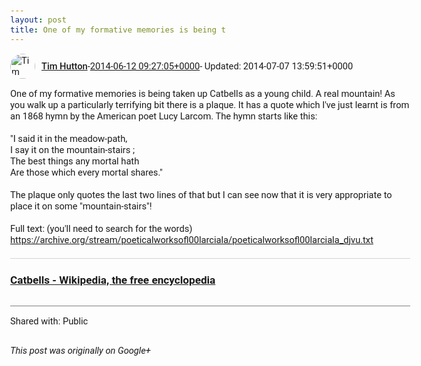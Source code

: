 ```yaml
---
layout: post
title: One of my formative memories is being t
---
```


<html><head><meta charset="utf-8"><title>One of my formative memories is being taken up Catbells as a young child. A r...</title><style>body {font: 11pt Roboto, Arial, sans-serif; max-width: 640px; margin: 24px;}.author-photo {border-radius: 50%; margin-right: 10px; width: 40px;}.author {font-weight: 500;}.main-content {margin: 15px 0 15px;}.post-title {font-weight: bold;}.location {display: block; margin-top: 15px;}.location img {float: left; margin-right: 5px; width: 20px;}.media-link {display: inline-block; max-width: 100%; vertical-align: top;}.media-link p {margin-top: 5px; max-height: 4em; overflow: scroll;}.media {max-height: 100vh; max-width: 100%;}.video-placeholder {background: black; display: flex; height: 300px; max-width: 100%; width: 640px;}.play-icon {border-bottom: 30px solid transparent; border-left: 50px solid white; border-top: 30px solid transparent; color: white; margin: auto;}.album {max-height: 800px; overflow: scroll; width: calc(100vw - 48px);}.album .media-link {margin-right: 5px; max-width: 250px;}.album .media {max-height: 250px;}.link-embed {border-top: 1px solid lightgrey; display: block; margin-top: 20px;}.link-embed img {max-width: 100%;}.inline-link-embed {display: block;}.inline-link-embed img {vertical-align: middle;}.link-title {display: inline-block; font-size: medium; font-weight: 300; padding-left: 1em;}.reshare-attribution {display: block; font-weight: bold; margin-bottom: 10px;}.poll-image {margin-bottom: 5px; max-height: 300px; max-width: 500px;}.poll-choice {align-items: center; display: flex; margin-bottom: 5px; max-width: 500px;}.poll-choice-percentage {background-color: lightblue; height: 100%; left: 0; position: absolute; z-index: -1;}.poll-choice-selected {margin-right: 5px;}.poll-choice-results {border: 1px solid lightgray; border-radius: 5px; display: flex; line-height: 40px; overflow: hidden; padding: 0 8px; position: relative;}.poll-choice-results, .poll-choice-description {flex-grow: 1; margin-right: 10px;}.poll-choice-image {width: 100%;}.poll-choice-image, .poll-choice-image img {max-height: 40px; max-width: 100px;}.poll-choice-votes {max-height: 100px; overflow: auto;}.plus-entity-embed {color: black; display: block; text-decoration: none;}.plus-entity-embed-cover-photo {max-height: 300px; max-width: 100%;}.plus-entity-embed-info {padding: 0 1em 1em;}.plus-entity-embed-info h2 {font-weight: 500; margin: 10px 0;}.plus-entity-embed-info p {font-size: small; margin: 0;}.collection-owner-avatar {border-radius: 50%; border: 2px solid white; height: 40px; margin-top: -22px;}.visibility {padding: 1em 0; border-top: 1px solid grey;}.post-activity {padding: 1em 0; border-top: 1px solid grey;}.comments {border-top: 1px solid gray; padding-top: 1em;}.comment + .comment {margin-top: 1em;}.comment .media-link, .comment .inline-link-embed {margin-top: 5px;}</style></head><body><div style="margin-bottom:1em;"><div style="display:flex; align-items:center"><img class="author-photo" src="https://lh4.googleusercontent.com/-epo4ZZKNqEw/AAAAAAAAAAI/AAAAAAAAVSU/qu3LpcHEnoQ/s64-c/photo.jpg" alt="Tim Hutton"><a href="https://plus.google.com/+TimHutton" target="_blank" class="author">Tim Hutton</a> - <a target="_blank" href="https://plus.google.com/+TimHutton/posts/MTY7uZJPWMs">2014-06-12 09:27:05+0000</a><span> - Updated: 2014-07-07 13:59:51+0000</span></div><div class="main-content">One of my formative memories is being taken up Catbells as a young child. A real mountain! As you walk up a particularly terrifying bit there is a plaque. It has a quote which I&#39;ve just learnt is from an 1868 hymn by the American poet Lucy Larcom. The hymn starts like this:<br><br>&quot;I said it in the meadow-path,<br>I say it on the mountain-stairs ;<br>The best things any mortal hath<br>Are those which every mortal shares.&quot;<br><br>The plaque only quotes the last two lines of that but I can see now that it is very appropriate to place it on some &quot;mountain-stairs&quot;!<br><br>Full text: (you&#39;ll need to search for the words)<br><a rel="nofollow" target="_blank" href="https://archive.org/stream/poeticalworksofl00larciala/poeticalworksofl00larciala_djvu.txt" class="ot-anchor bidi_isolate" jslog="10929; track:click" dir="ltr">https://archive.org/stream/poeticalworksofl00larciala/poeticalworksofl00larciala_djvu.txt</a>﻿</div><a href="https://en.wikipedia.org/wiki/Catbells" target="_blank" class="link-embed"><h3>Catbells - Wikipedia, the free encyclopedia</h3><img src="https://upload.wikimedia.org/wikipedia/commons/thumb/3/38/Catbells_Northern_Ascent%2C_Lake_District_-_June_2009.jpg/220px-Catbells_Northern_Ascent%2C_Lake_District_-_June_2009.jpg" alt=""></a></div><div class="visibility">Shared with: Public</div></body></html>

<i>This post was originally on Google+</i>